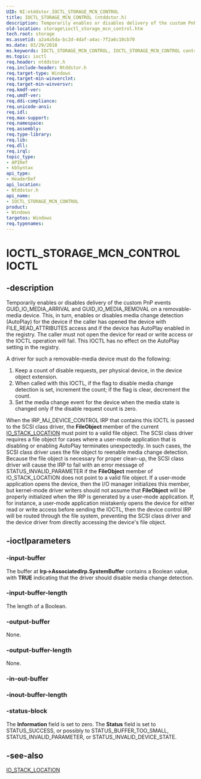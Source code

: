 ```yaml
---
UID: NI:ntddstor.IOCTL_STORAGE_MCN_CONTROL
title: IOCTL_STORAGE_MCN_CONTROL (ntddstor.h)
description: Temporarily enables or disables delivery of the custom PnP events GUID_IO_MEDIA_ARRIVAL and GUID_IO_MEDIA_REMOVAL on a removable-media device.
old-location: storage\ioctl_storage_mcn_control.htm
tech.root: storage
ms.assetid: a2a4a5da-bc2d-4daf-a4ac-7f2a6c10cb70
ms.date: 03/29/2018
ms.keywords: IOCTL_STORAGE_MCN_CONTROL, IOCTL_STORAGE_MCN_CONTROL control, IOCTL_STORAGE_MCN_CONTROL control code [Storage Devices], k307_7d39899d-e65a-4064-9566-684af82e29bb.xml, ntddstor/IOCTL_STORAGE_MCN_CONTROL, storage.ioctl_storage_mcn_control
ms.topic: ioctl
req.header: ntddstor.h
req.include-header: Ntddstor.h
req.target-type: Windows
req.target-min-winverclnt: 
req.target-min-winversvr: 
req.kmdf-ver: 
req.umdf-ver: 
req.ddi-compliance: 
req.unicode-ansi: 
req.idl: 
req.max-support: 
req.namespace: 
req.assembly: 
req.type-library: 
req.lib: 
req.dll: 
req.irql: 
topic_type:
- APIRef
- kbSyntax
api_type:
- HeaderDef
api_location:
- Ntddstor.h
api_name:
- IOCTL_STORAGE_MCN_CONTROL
product:
- Windows
targetos: Windows
req.typenames: 
---
```


# IOCTL_STORAGE_MCN_CONTROL IOCTL


## -description



Temporarily enables or disables delivery of the custom PnP events GUID_IO_MEDIA_ARRIVAL and GUID_IO_MEDIA_REMOVAL on a removable-media device. This, in turn, enables or disables media change detection (AutoPlay) for the device if the caller has opened the device with FILE_READ_ATTRIBUTES access and if the device has AutoPlay enabled in the registry. The caller must not open the device for read or write access or the IOCTL operation will fail. This IOCTL has no effect on the AutoPlay setting in the registry.

A driver for such a removable-media device must do the following:

<ol>
<li>
Keep a count of disable requests, per physical device, in the device object extension.

</li>
<li>
When called with this IOCTL, if the flag to disable media change detection is set, increment the count; if the flag is clear, decrement the count.

</li>
<li>
Set the media change event for the device when the media state is changed only if the disable request count is zero.

</li>
</ol>
When the IRP_MJ_DEVICE_CONTROL IRP that contains this IOCTL is passed to the SCSI class driver, the <b>FileObject </b>member of the current <a href="https://docs.microsoft.com/windows-hardware/drivers/ddi/content/wdm/ns-wdm-_io_stack_location">IO_STACK_LOCATION</a> must point to a valid file object. The SCSI class driver requires a file object for cases where a user-mode application that is disabling or enabling AutoPlay terminates unexpectedly. In such cases, the SCSI class driver uses the file object to reenable media change detection. Because the file object is necessary for proper clean-up, the SCSI class driver will cause the IRP to fail with an error message of STATUS_INVALID_PARAMETER if the <b>FileObject</b> member of IO_STACK_LOCATION does not point to a valid file object. If a user-mode application opens the device, then the I/O manager initializes this member, but kernel-mode driver writers should not assume that <b>FileObject</b> will be properly initialized when the IRP is generated by a user-mode application. If, for instance, a user-mode application mistakenly opens the device for either read or write access before sending the IOCTL, then the device control IRP will be routed through the file system, preventing the SCSI class driver and the device driver from directly accessing the device's file object.  




## -ioctlparameters




### -input-buffer

The buffer at <b>Irp->AssociatedIrp.SystemBuffer</b> contains a Boolean value, with <b>TRUE</b> indicating that the driver should disable media change detection.


### -input-buffer-length

The length of a Boolean.


### -output-buffer

None.


### -output-buffer-length

None.


### -in-out-buffer








### -inout-buffer-length








### -status-block

The <b>Information</b> field is set to zero. The <b>Status</b> field is set to STATUS_SUCCESS, or possibly to STATUS_BUFFER_TOO_SMALL, STATUS_INVALID_PARAMETER, or STATUS_INVALID_DEVICE_STATE.


## -see-also




<a href="https://docs.microsoft.com/windows-hardware/drivers/ddi/content/wdm/ns-wdm-_io_stack_location">IO_STACK_LOCATION</a>
 

 

